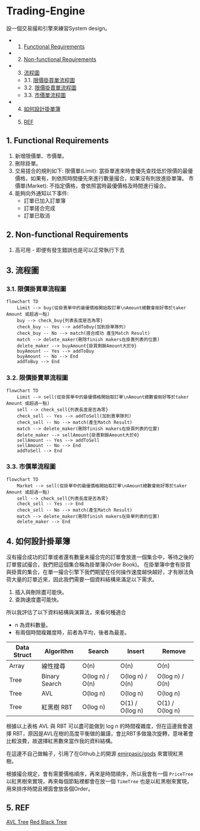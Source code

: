 # Trading-Engine
設一個交易撮和引擎來練習System design。


<!-- vscode-markdown-toc -->
* 1. [ Functional Requirements](#FunctionalRequirements)
* 2. [Non-functional Requirements](#Non-functionalRequirements)
* 3. [流程圖](#)
	* 3.1. [限價掛買單流程圖](#-1)
	* 3.2. [限價掛賣單流程圖](#-1)
	* 3.3. [市價單流程圖](#-1)
* 4. [如何設計掛單簿](#-1)
* 5. [REF](#REF)

<!-- vscode-markdown-toc-config
	numbering=true
	autoSave=true
	/vscode-markdown-toc-config -->
<!-- /vscode-markdown-toc -->




##  1. <a name='FunctionalRequirements'></a> Functional Requirements

1. 新增限價單、市價單。
2. 刪除掛單。
3. 交易搓合的規則如下:
    限價單(Limit): 當掛單進來時會優先查找低於限價的最優價格，如果有，則依照時間優先來進行數量撮合，如果沒有則放進掛單簿。
    市價單(Market): 不指定價格，會依照當時最優價格及時間進行撮合。
4. 能夠向外通知以下事件:
    - 訂單已加入訂單簿
    - 訂單搓合完成
    - 訂單已取消

##  2. <a name='Non-functionalRequirements'></a>Non-functional Requirements

1. 高可用 - 即便有發生錯誤也是可以正常執行下去


##  3. <a name=''></a>流程圖
###  3.1. <a name='-1'></a>限價掛買單流程圖
```mermaid
flowchart TD
    Limit --> buy(從掛賣單中的最優價格開始取訂單\nAmount總數會剛好等於taker Amount 或超過一點)
    buy --> check_buy{列表長度是否為零}
    check_buy -- Yes --> addToBuy(加到掛單隊列)
    check_buy -- No --> match(搓合成功 產生Match Result)
    match --> delete_maker(刪除finish makers在掛賣列表的位置)
    delete_maker --> buyAmount{掛買剩餘Amount大於0}
    buyAmount -- Yes --> addToBuy
    buyAmount -- No --> End
    addToBuy --> End
```
###  3.2. <a name='-1'></a>限價掛賣單流程圖
```mermaid
flowchart TD
    Limit --> sell(從掛買單中的最優價格開始取訂單\nAmount總數會剛好等於taker Amount 或超過一點)
    sell --> check_sell{列表長度是否為零}
    check_sell -- Yes --> addToSell(加到賣單隊列)
    check_sell -- No --> match(產生Match Result)
    match --> delete_maker(刪除finish makers在掛買列表的位置)
    delete_maker --> sellAmount{掛賣剩餘Amount大於0}
    sellAmount -- Yes --> addToSell
    sellAmount -- No --> End
    addToSell --> End    
```

###  3.3. <a name='-1'></a>市價單流程圖

```mermaid
flowchart TD
    Market --> sell(從掛單中的最優價格開始取訂單\nAmount總數會剛好等於taker Amount 或超過一點)
    sell --> check_sell{列表長度是否為零}
    check_sell -- Yes --> End
    check_sell -- No --> match(產生Match Result)
    match --> delete_maker(刪除finish makers在掛單列表的位置)
    delete_maker --> End 
```


##  4. <a name='-1'></a>如何設計掛單簿

沒有撮合成功的訂單或者還有數量未撮合完的訂單會放進一個集合中，等待之後的訂單嘗試撮合，我們把這個集合稱為掛單簿(Order Book)。
在掛單簿中會有掛買與掛賣的集合，在單一撮合引擎下我們期望在任何操作速度越快越好，才有辦法負荷大量的訂單近來，因此我們需要一個資料結構來滿足以下需求。

1. 插入與刪除盡可能快。
2. 查詢速度盡可能快。

所以我評估了以下資料結構與演算法，來看何種適合
* n 為資料數量。
* 有兩個時間複雜度時，前者為平均，後者為最差。

| Data Struct | Algorithm | Search | Insert | Remove |
| - | - | - | - | - |
| Array | 線性搜尋 | O(n) | O(n) | O(n) |
| Tree | Binary Search | O(log n) / O(n) | O(log n) / O(n) | O(log n) / O(n) |
| Tree | AVL | O(log n) | O(log n) | O(log n) | 
| Tree | 紅黑樹 RBT | O(log n) | O(1) / O(log n) | O(1) / O(log n) | 

根據以上表格 AVL 與 RBT 可以盡可能做到 log n 的時間複雜度，但在這邊我會選擇 RBT，原因是AVL在樹的高度平衡做的嚴謹，會比RBT多做幾次旋轉，意味著會比較浪費，故選擇紅黑數來當作我的資料結構。

在這邊不自己做輪子，引用了在Github上的開源 [emirpasic/gods](https://github.com/emirpasic/gods?tab=readme-ov-file#redblacktree) 來實現紅黑樹。

根據撮合規定，會有需要價格順序，再來是時間順序，所以我會有一個 `PriceTree` 以紅黑樹來實現，再來每個節點裡都會在放一個 `TimeTree` 也是以紅黑樹來實現，用來排序時間且裡面會放各個Order。


##  5. <a name='REF'></a>REF

[AVL Tree](https://zh.wikipedia.org/zh-tw/AVL%E6%A0%91)
[Red Black Tree](https://zh.wikipedia.org/zh-tw/%E7%BA%A2%E9%BB%91%E6%A0%91)